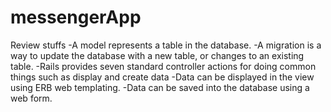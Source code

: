 # messengerApp

Review stuffs
-A model represents a table in the database.
-A migration is a way to update the database with a new table, or changes to an existing table.
-Rails provides seven standard controller actions for doing common things such as display and create data
-Data can be displayed in the view using ERB web templating.
-Data can be saved into the database using a web form.

